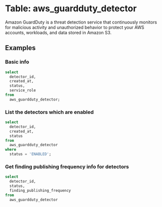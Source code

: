 # Table: aws_guardduty_detector

Amazon GuardDuty is a threat detection service that continuously monitors for malicious activity and unauthorized behavior to protect your AWS accounts, workloads, and data stored in Amazon S3.

## Examples

### Basic info

```sql
select
  detector_id,
  created_at,
  status,
  service_role
from
  aws_guardduty_detector;
```


### List the detectors which are enabled

```sql
select
  detector_id,
  created_at,
  status
from
  aws_guardduty_detector
where
  status = 'ENABLED';
```


### Get finding publishing frequency info for detectors

```sql
select
  detector_id,
  status,
  finding_publishing_frequency
from
  aws_guardduty_detector
```
